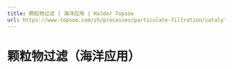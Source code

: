 ```yaml
---
title: 颗粒物过滤 | 海洋应用 | Haldor Topsoe
url: https://www.topsoe.com/zh/processes/particulate-filtration/catalytic-soot-filtration-marine
---
```


# 颗粒物过滤（海洋应用）